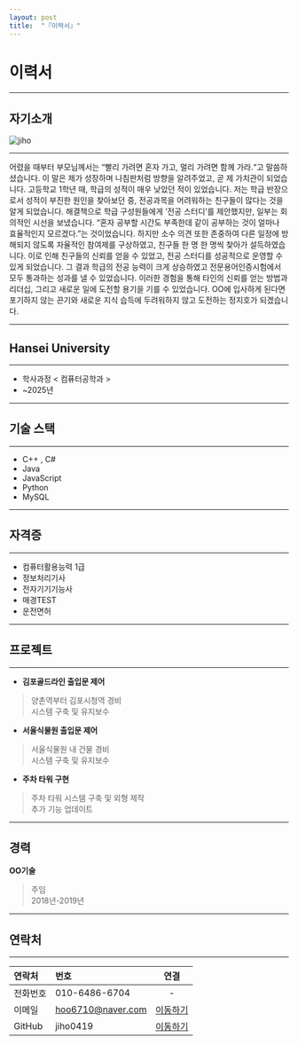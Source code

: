 ```yaml
---
layout: post
title:  "『이력서』"
---
```

# 이력서
<!-- Heading -->
<!-- Bullet list -->
<!-- Text attrivutes -->
<!-- Image -->
<!-- Link -->
<!-- Code -->
<!-- Click list -->
***




## 자기소개
![jiho](https://user-images.githubusercontent.com/127321491/226171178-bde24ccf-96aa-4eea-bc0f-1da226b0e7e1.jpg)




***




어렸을 때부터 부모님께서는 “빨리 가려면 혼자 가고, 멀리 가려면 함께 가라.“고 말씀하셨습니다. 이 말은 제가 성장하며 나침판처럼 방향을 알려주었고, 곧 제 가치관이 되었습니다. 고등학교 1학년 때, 학급의 성적이 매우 낮았던 적이 있었습니다. 저는 학급 반장으로서 성적이 부진한 원인을 찾아보던 중, 전공과목을 어려워하는 친구들이 많다는 것을 알게 되었습니다. 해결책으로 학급 구성원들에게 ‘전공 스터디’를 제안했지만, 일부는 회의적인 시선을 보냈습니다. “혼자 공부할 시간도 부족한데 같이 공부하는 것이 얼마나 효율적인지 모르겠다.”는 것이었습니다. 하지만 소수 의견 또한 존중하여 다른 일정에 방해되지 않도록 자율적인 참여제를 구상하였고, 친구들 한 명 한 명씩 찾아가 설득하였습니다. 이로 인해 친구들의 신뢰를 얻을 수 있었고, 전공 스터디를 성공적으로 운영할 수 있게 되었습니다. 그 결과 학급의 전공 능력이 크게 상승하였고 전문용어인증시험에서 모두 통과하는 성과를 낼 수 있었습니다. 이러한 경험을 통해 타인의 신뢰를 얻는 방법과 리더십, 그리고 새로운 일에 도전할 용기을 기를 수 있었습니다. OO에 입사하게 된다면 포기하지 않는 끈기와 새로운 지식 습득에 두려워하지 않고 도전하는 정지호가 되겠습니다.



***




## Hansei University




***




- 학사과정  <  컴퓨터공학과  >
- ~2025년




***




## 기술 스택




***




* C++ , C#
* Java
* JavaScript
* Python
* MySQL





***





## 자격증





***



* 컴퓨터활용능력 1급
* 정보처리기사
* 전자기기기능사
* 매경TEST
* 운전면허



***




## 프로젝트



***




- **김포골드라인 출입문 제어**
> 양촌역부터 김포시청역 경비       
> 시스템 구축 및 유지보수      

- **서울식물원 출입문 제어**
> 서울식물원 내 건물 경비     
> 시스템 구축 및 유지보수     

- **주차 타워 구현**
> 주차 타워 시스템 구축 및 외형 제작  
> 추가 기능 업데이트


***





## 경력
**OO기술**
> 주임      
> 2018년-2019년




***




## 연락처




***




|연락처|번호|연결|
|:---|:---|:---:|
|전화번호|010-6486-6704|  -  |
|이메일|hoo6710@naver.com|[이동하기](https://www.naver.com/)|
|GitHub|jiho0419|[이동하기](https://jiho0419.github.io/)|
